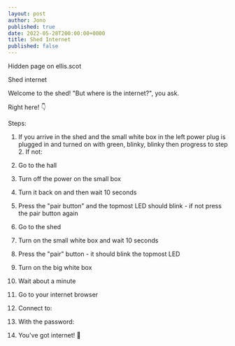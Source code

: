 ```yaml
---
layout: post
author: Jono
published: true
date: 2022-05-28T200:00:00+0000
title: Shed Internet
published: false
---
```

Hidden page on ellis.scot

Shed internet

Welcome to the shed! "But where is the internet?", you ask. 

Right here! 👇

Steps: 

1.  If you arrive in the shed and the small white box in the left power plug is plugged in and turned on with green, blinky, blinky then progress to step 2. If not:

1.  Go to the hall

2.  Turn off the power on the small box 

3.  Turn it back on and then wait 10 seconds

4.  Press the "pair button" and the topmost LED should blink - if not press the pair button again

3.  Go to the shed

4.  Turn on the small white box and wait 10 seconds

5.  Press the "pair" button - it should blink the topmost LED

6.  Turn on the big white box

7.  Wait about a minute

8.  Go to your internet browser

9.  Connect to:

10. With the password:

11. You've got internet! 🎉

